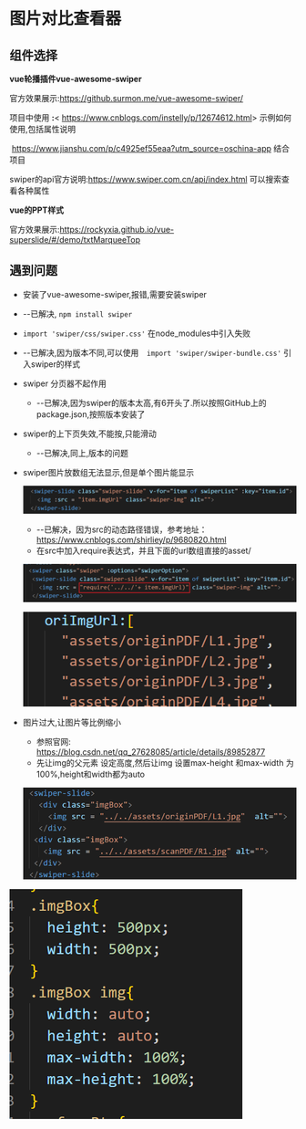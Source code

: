 # 图片对比查看器

## 组件选择

**vue轮播插件vue-awesome-swiper**

官方效果展示:<https://github.surmon.me/vue-awesome-swiper/>

项目中使用 **:**< <https://www.cnblogs.com/instelly/p/12674612.html>>  示例如何使用,包括属性说明

​					<https://www.jianshu.com/p/c4925ef55eaa?utm_source=oschina-app> 结合项目

swiper的api官方说明:<https://www.swiper.com.cn/api/index.html> 可以搜索查看各种属性



**vue的PPT样式**

官方效果展示:<https://rockyxia.github.io/vue-superslide/#/demo/txtMarqueeTop>

## 遇到问题

- 安装了vue-awesome-swiper,报错,需要安装swiper
  
- --已解决, `npm install swiper`
  
- `import 'swiper/css/swiper.css'` 在node_modules中引入失败
  
- --已解决,因为版本不同,可以使用`  import 'swiper/swiper-bundle.css'` 引入swiper的样式
  
- swiper 分页器不起作用

  - --已解决,因为swiper的版本太高,有6开头了.所以按照GitHub上的package.json,按照版本安装了

- swiper的上下页失效,不能按,只能滑动

  - --已解决,同上,版本的问题

- swiper图片放数组无法显示,但是单个图片能显示

  ![1598436533127](readme.assets/1598436533127.png)

  - --已解决，因为src的动态路径错误，参考地址：<https://www.cnblogs.com/shirliey/p/9680820.html>
  - 在src中加入require表达式，并且下面的url数组直接的asset/

  ![1598438101155](readme.assets/1598438101155.png)

  ![1598438129963](readme.assets/1598438129963.png)
  
- 图片过大,让图片等比例缩小

  - 参照官网: <https://blog.csdn.net/qq_27628085/article/details/89852877>
  - 先让img的父元素 设定高度,然后让img 设置max-height 和max-width 为100%,height和width都为auto

  ![1598511136984](readme.assets/1598511136984.png)

![1598511149916](readme.assets/1598511149916.png)
